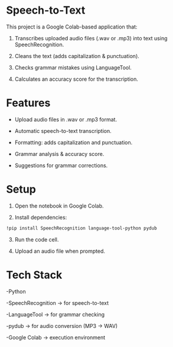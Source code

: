 # Speech-to-Text
This project is a Google Colab-based application that:

1. Transcribes uploaded audio files (.wav or .mp3) into text using SpeechRecognition.

2. Cleans the text (adds capitalization & punctuation).

3. Checks grammar mistakes using LanguageTool.

4. Calculates an accuracy score for the transcription.

# Features
- Upload audio files in .wav or .mp3 format.

- Automatic speech-to-text transcription.

- Formatting: adds capitalization and punctuation.

- Grammar analysis & accuracy score.

- Suggestions for grammar corrections.

# Setup 

1. Open the notebook in Google Colab.

2. Install dependencies:
```bash
!pip install SpeechRecognition language-tool-python pydub
```

3. Run the code cell.

4. Upload an audio file when prompted.

# Tech Stack

-Python

-SpeechRecognition → for speech-to-text

-LanguageTool → for grammar checking

-pydub → for audio conversion (MP3 → WAV)

-Google Colab → execution environment
